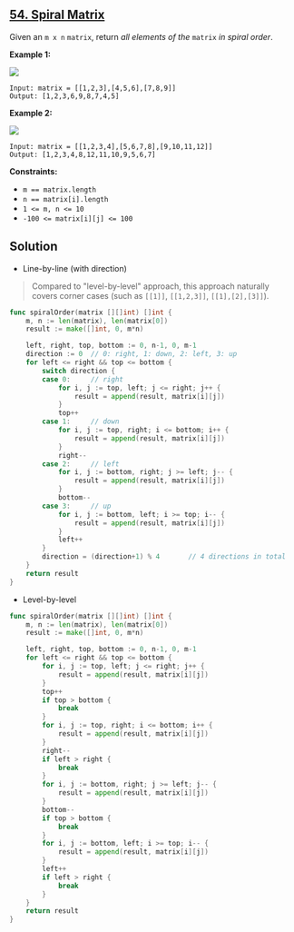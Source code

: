 ## [54. Spiral Matrix](https://leetcode.com/problems/spiral-matrix/)


Given an `m x n` `matrix`, return _all elements of the_ `matrix` _in spiral order_.

**Example 1:**

![](https://assets.leetcode.com/uploads/2020/11/13/spiral1.jpg)

```
Input: matrix = [[1,2,3],[4,5,6],[7,8,9]]
Output: [1,2,3,6,9,8,7,4,5]
```

**Example 2:**

![](https://assets.leetcode.com/uploads/2020/11/13/spiral.jpg)

```
Input: matrix = [[1,2,3,4],[5,6,7,8],[9,10,11,12]]
Output: [1,2,3,4,8,12,11,10,9,5,6,7]
```

**Constraints:**

*   `m == matrix.length`
*   `n == matrix[i].length`
*   `1 <= m, n <= 10`
*   `-100 <= matrix[i][j] <= 100`



## Solution

- Line-by-line (with direction)

> Compared to "level-by-level" approach, this approach naturally covers corner cases (such as `[[1]]`, `[[1,2,3]]`, `[[1],[2],[3]]`).

```go
func spiralOrder(matrix [][]int) []int {
    m, n := len(matrix), len(matrix[0])
    result := make([]int, 0, m*n)

    left, right, top, bottom := 0, n-1, 0, m-1
    direction := 0  // 0: right, 1: down, 2: left, 3: up
    for left <= right && top <= bottom {
        switch direction {
        case 0:     // right
            for i, j := top, left; j <= right; j++ {
                result = append(result, matrix[i][j])
            }
            top++
        case 1:     // down
            for i, j := top, right; i <= bottom; i++ {
                result = append(result, matrix[i][j])
            }
            right--
        case 2:     // left
            for i, j := bottom, right; j >= left; j-- {
                result = append(result, matrix[i][j])
            }
            bottom--
        case 3:     // up
            for i, j := bottom, left; i >= top; i-- {
                result = append(result, matrix[i][j])
            }
            left++
        }
        direction = (direction+1) % 4       // 4 directions in total
    }
    return result
}
```



- Level-by-level

```go
func spiralOrder(matrix [][]int) []int {
	m, n := len(matrix), len(matrix[0])
	result := make([]int, 0, m*n)

	left, right, top, bottom := 0, n-1, 0, m-1
	for left <= right && top <= bottom {
		for i, j := top, left; j <= right; j++ {
			result = append(result, matrix[i][j])
		}
		top++
		if top > bottom {
			break
		}
		for i, j := top, right; i <= bottom; i++ {
			result = append(result, matrix[i][j])
		}
		right--
		if left > right {
			break
		}
		for i, j := bottom, right; j >= left; j-- {
			result = append(result, matrix[i][j])
		}
		bottom--
		if top > bottom {
			break
		}
		for i, j := bottom, left; i >= top; i-- {
			result = append(result, matrix[i][j])
		}
		left++
		if left > right {
			break
		}
	}
	return result
}
```

